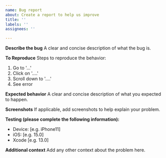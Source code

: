 ```yaml
---
name: Bug report
about: Create a report to help us improve
title: ''
labels: ''
assignees: ''

---
```


**Describe the bug**
A clear and concise description of what the bug is.

**To Reproduce**
Steps to reproduce the behavior:
1. Go to '...'
2. Click on '....'
3. Scroll down to '....'
4. See error

**Expected behavior**
A clear and concise description of what you expected to happen.

**Screenshots**
If applicable, add screenshots to help explain your problem.

**Testing (please complete the following information):**
 - Device: [e.g. iPhone11]
 - iOS: [e.g. 15.0]
 - Xcode [e.g. 13.0]

**Additional context**
Add any other context about the problem here.
